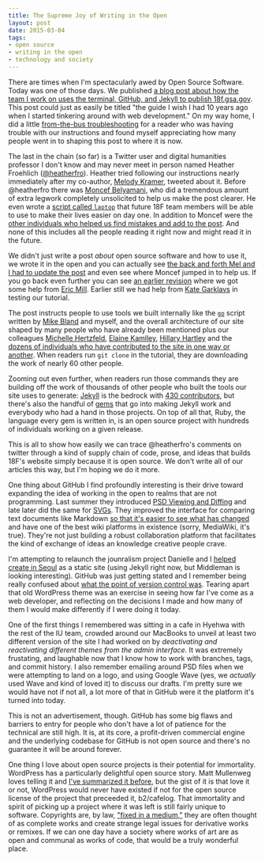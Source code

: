 ```yaml
---
title: The Supreme Joy of Writing in the Open
layout: post
date: 2015-03-04
tags:
- open source
- writing in the open
- technology and society
---
```

There are times when I'm spectacularly awed by Open Source Software. Today was
one of those days.  We published [a blog post about how the team I work on uses
the terminal, GitHub, and Jekyll to publish 18f.gsa.gov][1]. This post could
just as easily be titled "the guide I wish I had 10 years ago when I started
tinkering around with web development." On my way home, I did a little
[from-the-bus troubleshooting][2] for a reader who was having trouble with our
instructions and found myself appreciating how many people went in to shaping
this post to where it is now. 

The last in the chain (so far) is a Twitter user and digital humanities
professor I don't know and may never meet in person named Heather Froehlich
([@heatherfro][3]). Heather tried following our instructions nearly immediately
after my co-author, [Melody Kramer][4], tweeted about it. Before @heatherfro
there was [Moncef Belyamani][5], who did a tremendous amount of extra legwork
completely unsolicited to help us make the post clearer. He even wrote a
[script called `laptop`][6] that future 18F team members will be able to use to
make their lives easier on day one. In addition to Moncef were the [other
individuals who helped us find mistakes and add to the post][7]. And none of
this includes all the people reading it right now and might read it in the
future.

We didn't just write a post _about_ open source software and how to use it, we
wrote it in the open and you can actually see [the back and forth Mel and I had
to update the post][8] and even see where Moncef jumped in to help us. If you
go back even further you can see [an earlier revision][10] where we got some
help from [Eric Mill][11]. Earlier still we had help from [Kate Garklavs][18]
in testing our tutorial. 

The post instructs people to use tools we built internally like the [`go`][12]
script written by [Mike Bland][13] and myself, and the overall architecture of
our site shaped by many people who have already been mentioned plus our
colleagues [Michelle Hertzfeld][14], [Elaine Kamlley][15], [Hillary
Hartley][16] and the [dozens of individuals who have contributed to the site in
one way or another][17]. When readers run `git clone` in the tutorial, they are
downloading the work of nearly 60 other people.

Zooming out even further, when readers run those commands they are building off
the work of thousands of other people who built the tools our site uses to
generate: [Jekyll][19] is the bedrock with [430 contributors][20], but there's
also the handful of [gems][21] that go into making Jekyll work and everybody
who had a hand in those projects. On top of all that, Ruby, the language every
gem is written in, is an open source project with hundreds of individuals
working on a given release.

This is all to show how easily we can trace @heatherfro's comments on twitter
through a kind of supply chain of code, prose, and ideas that builds 18F's
website simply because it is open source. We don't write all of our articles
this way, but I'm hoping we do it more.

One thing about GitHub I find profoundly interesting is their drive toward
expanding the idea of working in the open to realms that are not programming.
Last summer they introduced [PSD Viewing and Diffing][22] and late later did
the same for [SVGs][23]. They improved the interface for comparing text
documents like Markdown [so that it's easier to see what has changed][24] and
have one of the best wiki platforms in existence (sorry, MediaWiki, it's true).
They're not just building a robust collaboration platform that facilitates the
kind of exchange of ideas an knowledge creative people crave.

I'm attempting to relaunch the jounralism project Danielle and I [helped create
in Seoul][25] as a static site (using Jekyll right now, but Middleman is
looking interesting). GitHub was just getting stated and I remember being
really confused about [what the point of version control was][26]. Tearing
apart that old WordPress theme was an exercise in seeing how far I've come as a
web developer, and reflecting on the decisions I made and how many of them I
would make differently if I were doing it today.

One of the first things I remembered was sitting in a cafe in Hyehwa with the
rest of the IU team, crowded around our MacBooks to unveil at least two
different version of the site I had worked on by _deactivating and reactivating
different themes from the admin interface._ It was extremely frustating, and
laughable now that I know how to work with branches, tags, and commit history.
I also remember emailing around PSD files when we were attempting to land on a
logo, and using Google Wave (yes, we _actually_ used Wave and kind of loved it)
to discuss our drafts. I'm pretty sure we would have not if not all, a lot more
of that in GitHub were it the platform it's turned into today.

This is not an advertisement, though. GitHub has some big flaws and barriers to
entry for people who don't have a lot of patience for the technical are still
high. It is, at its core, a profit-driven commercial engine and the underlying
codebase for GitHub is not open source and there's no guarantee it will be
around forever.

One thing I love about open source projects is their potential for immortality.
WordPress has a particularly delightful open source story. Matt Mullenweg loves
telling it and [I've summarized it before][27], but the gist of it is that love
it or not, WordPress would never have existed if not for the open source
license of the project that preceeded it, b2/cafelog. That immortality and
spirit of picking up a project where it was left is still fairly unique to
software. Copyrights are, by law, ["fixed in a medium,"][28] they are often
thought of as complete works and create strange legal issues for derivative
works or remixes. If we can one day have a society where works of art are as
open and communal as works of code, that would be a truly wonderful place.

[1]: https://18f.gsa.gov/2015/03/03/how-to-use-github-and-the-terminal-a-guide/
[2]: https://twitter.com/mkramer/status/572914261019774977
[3]: https://twitter.com/heatherfro
[4]: https://18f.gsa.gov/hub/team/melody/
[5]: https://18f.gsa.gov/hub/team/moncef/
[6]: https://github.com/18f/laptop
[7]: https://github.com/18F/18f.gsa.gov/issues/542
[8]: https://github.com/18F/18f.gsa.gov/pull/576
[9]: https://github.com/18F/18f.gsa.gov/commit/db1ab979c74ecbf183d6436d2804e9952782b575
[10]: https://github.com/18F/18f.gsa.gov/pull/550
[11]: https://18f.gsa.gov/hub/team/eric/
[12]: https://github.com/18F/18f.gsa.gov/blob/staging/go
[13]: https://18f.gsa.gov/hub/team/mbland/
[14]: https://18f.gsa.gov/hub/team/mhz/
[15]: https://18f.gsa.gov/hub/team/elaine/
[16]: https://18f.gsa.gov/hub/team/hillary/
[17]: https://github.com/18F/18f.gsa.gov/graphs/contributors
[18]: https://18f.gsa.gov/hub/team/kate/
[19]: http://jekyllrb.com
[20]: https://github.com/jekyll/jekyll/graphs/contributors
[21]: https://rubygems.org
[22]: https://github.com/blog/1845-psd-viewing-diffing
[23]: https://github.com/blog/1902-svg-viewing-diffing
[24]: https://github.com/blog/1885-better-word-highlighting-in-diffs
[25]: http://internationalunderground.org
[26]: http://bitquabit.com/post/unorthodocs-abandon-your-dvcs-and-return-to-sanity/
[27]: https://www.harmsboone.org/weak-ties-build-movements
[28]: http://www.copyright.gov/title17/92chap1.html
